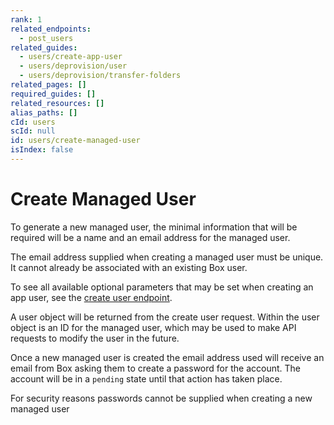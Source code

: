 ```yaml
---
rank: 1
related_endpoints:
  - post_users
related_guides:
  - users/create-app-user
  - users/deprovision/user
  - users/deprovision/transfer-folders
related_pages: []
required_guides: []
related_resources: []
alias_paths: []
cId: users
scId: null
id: users/create-managed-user
isIndex: false
---
```

# Create Managed User

To generate a new managed user, the minimal information that will be required
will be a name and an email address for the managed user.

<Message type="notice">

The email address supplied when creating a managed user must be unique. It
cannot already be associated with an existing Box user.

</Message>

<Samples id="post_users">

</Samples>

To see all available optional parameters that may be set when creating an app
user, see the [create user endpoint](endpoint://post-users).

A user object will be returned from the create user request. Within the user
object is an ID for the managed user, which may be used to make API requests to
modify the user in the future.

Once a new managed user is created the email address used will receive an email
from Box asking them to create a password for the account. The account will be
in a `pending` state until that action has taken place.

<Message type="notice">

For security reasons passwords cannot be supplied when creating a new managed
user

</Message>
